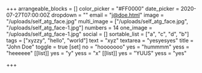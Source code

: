 +++
arrangeable_blocks = []
color_picker = "#FF0000"
date_picker = 2020-07-27T07:00:00Z
dropdown = ""
email = "j@doe.html"
image = "/uploads/self_atg_face.jpg"
multi_image = ["/uploads/self_atg_face.jpg", "/uploads/self_atg_face-1.jpg"]
numbers = 14
one_image = "/uploads/self_atg_face-1.jpg"
social = []
sortable_list = ["a", "c", "d", "b"]
tags = ["xyzzy", "hello", "world"]
text = "xyz"
textarea = "yesyesyes"
title = "John Doe"
toggle = true
[set]
no = "hooooooo"
yes = "hummmm"
yess = "heeeeee"
[[list]]
yes = "y"
yess = "x"
[[list]]
yes = "YUUS"
yess = "yes"

+++
